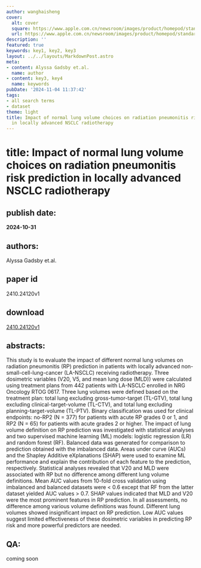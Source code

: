 ```yaml
---
author: wanghaisheng
cover:
  alt: cover
  square: https://www.apple.com.cn/newsroom/images/product/homepod/standard/Apple-HomePod-hero-230118_big.jpg.large_2x.jpg
  url: https://www.apple.com.cn/newsroom/images/product/homepod/standard/Apple-HomePod-hero-230118_big.jpg.large_2x.jpg
description: ''
featured: true
keywords: key1, key2, key3
layout: ../../layouts/MarkdownPost.astro
meta:
- content: Alyssa Gadsby et.al.
  name: author
- content: key3, key4
  name: keywords
pubDate: '2024-11-04 11:37:42'
tags:
- all search terms
- dataset
theme: light
title: Impact of normal lung volume choices on radiation pneumonitis risk prediction
  in locally advanced NSCLC radiotherapy
---
```


# title: Impact of normal lung volume choices on radiation pneumonitis risk prediction in locally advanced NSCLC radiotherapy 
## publish date: 
**2024-10-31** 
## authors: 
  Alyssa Gadsby et.al. 
## paper id
2410.24120v1
## download
[2410.24120v1](http://arxiv.org/abs/2410.24120v1)
## abstracts:
This study is to evaluate the impact of different normal lung volumes on radiation pneumonitis (RP) prediction in patients with locally advanced non-small-cell-lung-cancer (LA-NSCLC) receiving radiotherapy. Three dosimetric variables (V20, V5, and mean lung dose (MLD)) were calculated using treatment plans from 442 patients with LA-NSCLC enrolled in NRG Oncology RTOG 0617. Three lung volumes were defined based on the treatment plan: total lung excluding gross-tumor-target (TL-GTV), total lung excluding clinical-target-volume (TL-CTV), and total lung excluding planning-target-volume (TL-PTV). Binary classification was used for clinical endpoints: no-RP2 (N = 377) for patients with acute RP grades 0 or 1, and RP2 (N = 65) for patients with acute grades 2 or higher. The impact of lung volume definition on RP prediction was investigated with statistical analyses and two supervised machine learning (ML) models: logistic regression (LR) and random forest (RF). Balanced data was generated for comparison to prediction obtained with the imbalanced data. Areas under curve (AUCs) and the Shapley Additive eXplanations (SHAP) were used to examine ML performance and explain the contribution of each feature to the prediction, respectively. Statistical analyses revealed that V20 and MLD were associated with RP but no difference among different lung volume definitions. Mean AUC values from 10-fold cross validation using imbalanced and balanced datasets were < 0.6 except that RF from the latter dataset yielded AUC values > 0.7. SHAP values indicated that MLD and V20 were the most prominent features in RP prediction. In all assessments, no difference among various volume definitions was found. Different lung volumes showed insignificant impact on RP prediction. Low AUC values suggest limited effectiveness of these dosimetric variables in predicting RP risk and more powerful predictors are needed.
## QA:
coming soon
